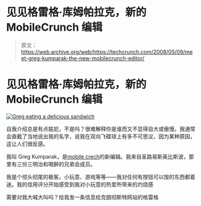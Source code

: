 # 见见格雷格·库姆帕拉克，新的 MobileCrunch 编辑

> 原文：<https://web.archive.org/web/https://techcrunch.com/2008/05/09/meet-greg-kumparak-the-new-mobilecrunch-editor/>

# 见见格雷格·库姆帕拉克，新的 MobileCrunch 编辑

[![Greg eating a delicious sandwich](img/577fc219c88d1b0de933d3e5f7e4ded6.png "Greg Beach")](https://web.archive.org/web/20230218105407/http://old.mobilecrunch.com/wp-content/gregbeach1.jpg)

自我介绍总是有点尴尬，不是吗？很难解释你是谁而又不显得自大或傲慢。我通常会直截了当地说出我的名字，说我在双向飞碟球上有多不可思议，因为某种原因，这让人们很反感。

我叫 Greg Kumparak，是[mobile crech](https://web.archive.org/web/20230218105407/http://www.mobilecrunch.com/)的新编辑。我来自圣路易斯奥比斯波，那里有三份三明治和喝醉的兄弟会成员。

我是个彻头彻尾的极客。小玩意、游戏等等——我对任何有按钮可以按的东西都着迷。我的信用评分开始感受到我对小玩意的热爱所带来的灼烧感

需要对我大喊大叫吗？给我发一条信息给克朗彻斯特网站的格雷格